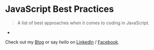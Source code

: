 # JavaScript Best Practices

> A list of best approaches when it comes to coding in JavaScript.

-

Check out my [Blog](http://nitcrawler.blogspot.com) or say *hello* on [LinkedIn](https://bd.linkedin.com/in/arman-bhuiyan) / [Facebook](https://www.facebook.com/arman.it37).
